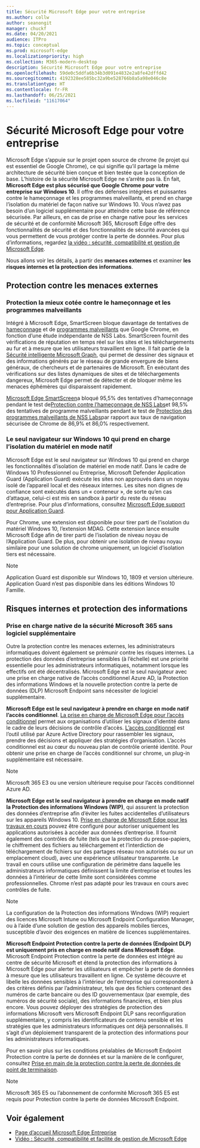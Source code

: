 ```yaml
---
title: Sécurité Microsoft Edge pour votre entreprise
ms.author: collw
author: seanongit
manager: chuckf
ms.date: 04/20/2021
audience: ITPro
ms.topic: conceptual
ms.prod: microsoft-edge
ms.localizationpriority: high
ms.collection: M365-modern-desktop
description: Sécurité Microsoft Edge pour votre entreprise
ms.openlocfilehash: 59de0c5ddfa6b34b3d091e4832e2a8fe42dffd42
ms.sourcegitcommit: 4192328ee585bc32a9be528766b8a5a98e046c8e
ms.translationtype: HT
ms.contentlocale: fr-FR
ms.lasthandoff: 06/25/2021
ms.locfileid: "11617064"
---
```

# <a name="microsoft-edge-security-for-your-business"></a>Sécurité Microsoft Edge pour votre entreprise

Microsoft Edge s’appuie sur le projet open source de chrome (le projet qui est essentiel de Google Chrome), ce qui signifie qu’il partage la même architecture de sécurité bien conçue et bien testée que la conception de base. L’histoire de la sécurité Microsoft Edge ne s’arrête pas là. En fait, **Microsoft Edge est plus sécurisé que Google Chrome pour votre entreprise sur Windows 10**. Il offre des défenses intégrées et puissantes contre le hameçonnage et les programmes malveillants, et prend en charge l’isolation du matériel de façon native sur Windows 10. Vous n’avez pas besoin d’un logiciel supplémentaire pour atteindre cette base de référence sécurisée. Par ailleurs, en cas de prise en charge native pour les services de sécurité et de conformité Microsoft 365, Microsoft Edge offre des fonctionnalités de sécurité et des fonctionnalités de sécurité avancées qui vous permettent de vous protéger contre la perte de données. Pour plus d’informations, regardez [la vidéo : sécurité, compatibilité et gestion de Microsoft Edge](microsoft-edge-video-security-compatibility-manageability.md).

Nous allons voir les détails, à partir des **menaces externes** et examiner **les risques internes et la protection des informations**.

## <a name="external-threat-protection"></a>Protection contre les menaces externes

### <a name="highest-rated-protection-against-phishing-and-malware"></a>Protection la mieux cotée contre le hameçonnage et les programmes malveillants

Intégré à Microsoft Edge, SmartScreen bloque davantage de tentatives de [hameçonnage](https://query.prod.cms.rt.microsoft.com/cms/api/am/binary/RWASN1) et de [programmes malveillants](https://query.prod.cms.rt.microsoft.com/cms/api/am/binary/RWANMW) que Google Chrome, en fonction d’une étude indépendante de NSS Labs. SmartScreen fournit des vérifications de réputation en temps réel sur les sites et les téléchargements au fur et à mesure que les utilisateurs travaillent en ligne. Il fait partie de la [Sécurité intelligente Microsoft Graph](https://www.microsoft.com/microsoft-365/windows/intelligent-security), qui permet de dessiner des signaux et des informations générés par le réseau de grande envergure de biens généraux, de chercheurs et de partenaires de Microsoft. En exécutant des vérifications sur des listes dynamiques de sites et de téléchargements dangereux, Microsoft Edge permet de détecter et de bloquer même les menaces éphémères qui disparaissent rapidement.  

[Microsoft Edge SmartScreen](//DeployEdge/microsoft-edge-security-smartscreen)a bloqué 95,5% des tentatives d’hameçonnage pendant le test de[Protection contre l’hameçonnage de NSS Labs](https://query.prod.cms.rt.microsoft.com/cms/api/am/binary/RWASN1)et 98,5% des tentatives de programme malveillants pendant le test de [Protection des programmes malveillants de NSS Labs](https://query.prod.cms.rt.microsoft.com/cms/api/am/binary/RWANMW)par rapport aux taux de navigation sécurisée de Chrome de 86,9% et 86,0% respectivement.

### <a name="the-only-browser-on-windows-10-that-natively-supports-hardware-isolation"></a>Le seul navigateur sur Windows 10 qui prend en charge l’isolation du matériel en mode natif

Microsoft Edge est le seul navigateur sur Windows 10 qui prend en charge les fonctionnalités d’isolation de matériel en mode natif. Dans le cadre de Windows 10 Professionnel ou Entreprise, Microsoft Defender Application Guard (Application Guard) exécute les sites non approuvés dans un noyau isolé de l’appareil local et des réseaux internes. Les sites non dignes de confiance sont exécutés dans un « conteneur », de sorte qu’en cas d’attaque, celui-ci est mis en sandbox à partir du reste du réseau d’entreprise. Pour plus d’informations, consultez [Microsoft Edge support pour Application Guard](./microsoft-edge-security-windows-defender-application-guard.md).

Pour Chrome, une extension est disponible pour tirer parti de l’isolation du matériel Windows 10, l’extension MDAG. Cette extension lance ensuite Microsoft Edge afin de tirer parti de l’isolation de niveau noyau de l’Application Guard. De plus, pour obtenir une isolation de niveau noyau similaire pour une solution de chrome uniquement, un logiciel d’isolation tiers est nécessaire.

> [!NOTE]
> Application Guard est disponible sur Windows 10, 1809 et version ultérieure. Application Guard n’est pas disponible dans les éditions Windows 10 Famille.

## <a name="internal-risks-and-information-protection"></a>Risques internes et protection des informations

### <a name="native-support-for-microsoft-365-security-without-additional-software"></a>Prise en charge native de la sécurité Microsoft 365 sans logiciel supplémentaire

Outre la protection contre les menaces externes, les administrateurs informatiques doivent également se prémunir contre les risques internes. La protection des données d’entreprise sensibles (à l’échelle) est une priorité essentielle pour les administrateurs informatiques, notamment lorsque les effectifs ont été décentralisés. Microsoft Edge est le seul navigateur avec une prise en charge native de l’accès conditionnel Azure AD, la Protection des informations Windows et la nouvelle protection contre la perte de données (DLP) Microsoft Endpoint sans nécessiter de logiciel supplémentaire.

**Microsoft Edge est le seul navigateur à prendre en charge en mode natif l’accès conditionnel**. [La prise en charge de Microsoft Edge pour l’accès conditionnel](ms-edge-security-conditional-access.md) permet aux organisations d’utiliser les signaux d’identité dans le cadre de leurs décisions de contrôle d’accès. [L’accès conditionnel](/azure/active-directory/conditional-access/overview) est l’outil utilisé par Azure Active Directory pour rassembler les signaux, prendre des décisions et appliquer des stratégies d’organisation. L’accès conditionnel est au cœur du nouveau plan de contrôle orienté identité. Pour obtenir une prise en charge de l’accès conditionnel sur chrome, un plug-in supplémentaire est nécessaire.

> [!NOTE]
> Microsoft 365 E3 ou une version ultérieure requise pour l’accès conditionnel Azure AD.

**Microsoft Edge est le seul navigateur à prendre en charge en mode natif la Protection des informations Windows (WIP)**, qui assurent la protection des données d’entreprise afin d’éviter les fuites accidentelles d’utilisateurs sur les appareils Windows 10. [Prise en charge de Microsoft Edge pour les travaux en cours](./microsoft-edge-security-windows-information-protection.md) pouvez être configuré pour autoriser uniquement les applications autorisées à accéder aux données d’entreprise. Il fournit également des contrôles de fuite (tels que la protection du presse-papiers, le chiffrement des fichiers au téléchargement et l’interdiction de téléchargement de fichiers sur des partages réseau non autorisés ou sur un emplacement cloud), avec une expérience utilisateur transparente. Le travail en cours utilise une configuration de périmètre dans laquelle les administrateurs informatiques définissent la limite d’entreprise et toutes les données à l’intérieur de cette limite sont considérées comme professionnelles. Chrome n’est pas adapté pour les travaux en cours avec contrôles de fuite.

> [!NOTE]
> La configuration de la Protection des informations Windows (WIP) requiert des licences Microsoft Intune ou Microsoft Endpoint Configuration Manager, ou à l’aide d’une solution de gestion des appareils mobiles tierces, susceptible d’avoir des exigences en matière de licences supplémentaires.

**Microsoft Endpoint Protection contre la perte de données (Endpoint DLP) est uniquement pris en charge en mode natif dans Microsoft Edge**. Microsoft Endpoint Protection contre la perte de données est intégré au centre de sécurité Microsoft et étend la protection des informations à Microsoft Edge pour alerter les utilisateurs et empêcher la perte de données à mesure que les utilisateurs travaillent en ligne. Ce système découvre et libelle les données sensibles à l’intérieur de l’entreprise qui correspondent à des critères définis par l’administrateur, tels que des fichiers contenant des numéros de carte bancaire ou des ID gouvernementaux (par exemple, des numéros de sécurité sociale), des informations financières, et bien plus encore. Vous pouvez déployer des stratégies de protection des informations Microsoft vers Microsoft Endpoint DLP sans reconfiguration supplémentaire, y compris les identificateurs de contenu sensible et les stratégies que les administrateurs informatiques ont déjà personnalisés. Il s’agit d’un déploiement transparent de la protection des informations pour les administrateurs informatiques.

Pour en savoir plus sur les conditions préalables de Microsoft Endpoint Protection contre la perte de données et sur la manière de le configurer, consultez [Prise en main de la protection contre la perte de données de point de terminaison](/microsoft-365/compliance/endpoint-dlp-getting-started?preserve-view=true&view=o365-worldwide).

> [!NOTE]
> Microsoft 365 E5 ou l’abonnement de conformité Microsoft 365 E5 est requis pour Protection contre la perte de données Microsoft Endpoint.

## <a name="see-also"></a>Voir également

- [Page d’accueil Microsoft Edge Entreprise](https://aka.ms/EdgeEnterprise)
- [Vidéo : Sécurité, compatibilité et facilité de gestion de Microsoft Edge](microsoft-edge-video-security-compatibility-manageability.md)